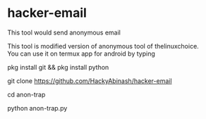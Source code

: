 # hacker-email
This tool would send anonymous email 

This tool is modified version of anonymous tool of thelinuxchoice.  
You can use it on termux app for android by typing 

pkg install git && pkg install python 

git clone https://github.com/HackyAbinash/hacker-email

cd anon-trap

python anon-trap.py
